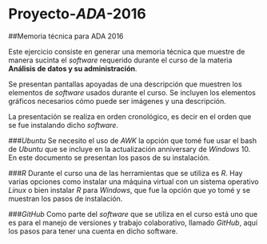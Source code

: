 # Proyecto-*ADA*-2016
##Memoria técnica para ADA 2016

Este ejercicio consiste en generar una memoria técnica que muestre de manera sucinta el *software* requerido durante el curso de la materia **Análisis de datos y su administración**.

Se presentan pantallas apoyadas de una descripción que muestren los elementos de *software* usados durante el curso. Se incluyen los elementos gráficos necesarios cómo puede ser imágenes y una descripción.

La presentación se realiza en orden cronológico, es decir en el orden que se fue instalando dicho *software*.

###*Ubuntu*
Se necesito el uso de *AWK* la opción que tomé fue usar el bash de *Ubuntu* que se incluye en la actualización anniversary de *Windows* 10. En este documento se presentan los pasos de su instalación.

###*R*
Durante el curso una de las herramientas que se utiliza es *R*. Hay varias opciones como instalar una máquina virtual con un sistema operativo *Linux* o bien instalar *R* para *Windows*, que fue la opción que yo tomé y se muestran los pasos de instalación.

###*GitHub*
Como parte del *software* que se utiliza en el curso está uno que es para el manejo de versiones y trabajo colaborativo, llamado *GitHub*, aquí los pasos para tener una cuenta en dicho software.
